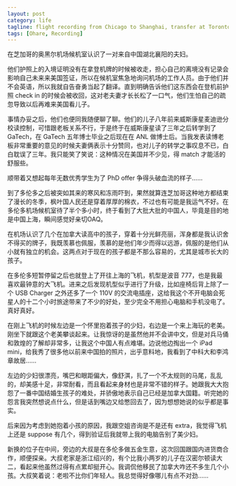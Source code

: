 ```yaml
---
layout: post
category: life
tagline: flight recording from Chicago to Shanghai, transfer at Toronto.
tags: [Ohare, Recording]
---
```

在芝加哥的奥黑尔机场候机室认识了一对来自中国湖北襄阳的夫妇。

他们护照上的入境证明没有在拿登机牌的时候被收走，担心自己的离境没有记录会影响自己未来来美国签证，所以在候机室焦急地询问机场的工作人员。由于他们并不会英语，所以我就自告奋勇当起了翻译。直到明确告诉他们这东西会在登机前护照 check in 的时候会被收回，这对老夫妻才长长松了一口气，他们生怕自己的疏忽导致以后再难来美国看儿子。

事情办妥之后，他们也便同我随便聊了聊。他们的儿子八年前来威斯康星麦迪逊分校读控制，可惜跟老板关系不行，于是终于在威斯康星读了三年之后转学到了GaTech，在 GaTech 五年博士毕业之后现在在 ANL 做博士后。当我发表读博老板非常重要的意见的时候夫妻俩表示十分赞同，也对儿子的转学之事叹息不已，白白耽误了三年。我只能笑了笑说：这种情况在美国并不少见，得 match 才能活的舒服些。

顺带着又想起每年无数优秀学生为了 PhD offer 争得头破血流的样子……

到了多伦多之后被突如其来的寒风和冻雨吓到，果然就算连芝加哥这种地方都结束了漫长的冬季，枫叶国人民还是穿着厚厚的棉衣，不过也有可能是我运气不好。在多伦多机场候机室待了半个多小时，终于看到了大批大批的中国人，毕竟是目的地是中国上海，瞬间感觉好亲切OAQ。

在机场认识了几个在加拿大读高中的孩子，穿着十分光鲜亮丽，浑身都是我认识舍不得买的牌子，我既羡慕也佩服，羡慕的是他们年少而得以远游，佩服的是他们从小就有独立的机会。这两点对于现在的孩子都是不那么容易的，尤其是城市长大的孩子。

在多伦多短暂停留之后也就登上了开往上海的飞机，机型是波音 777，也是我最喜欢最钟意的大飞机。进来之后发现机型似乎进行了升级，比如座椅后背上除了一个 USB Charger 之外还多了一个 110V 的交流电插座，这给我这个不开电脑会死星人的十二个小时旅途带来了不少的好处，至少完全不用担心电脑和手机没电了。真好真好。

在刚上飞机的时候左边是一个怀里抱着孩子的少妇，右边是一个来上海玩的老美。刚坐下就跟这个老美攀谈起来。让我惊讶的是虽然他并不会讲中文，但是对兵马俑和敦煌的了解却非常多，让我这个中国人有点难堪。边说他边掏出一个 iPad mini，给我秀了很多他以前来中国拍的照片，出乎意料地，我看到了中科大和李鸿章故居……

左边的少妇很漂亮，嘴巴和眼距偏大，像舒淇，扎了一个不太规则的马尾，乱乱的，却美感十足，非常耐看，而且看起来身材也是非常不错的样子。她跟我大大抱怨了一番中国结婚生孩子的难处，并骄傲地表示自己已经是加拿大国籍。听完她的怨言我突然想说点什么，但是话到嘴边又给憋回去了，因为想想她说的似乎都是事实。

后来因为考虑到她抱着小孩的原因，我跟空姐咨询是不是还有 extra，我觉得飞机上还是 suppose 有几个，得到验证后我就带上我的电脑告别了美少妇。

新换的位子在中间，旁边的大叔是在多伦多做五金生意，这次回国跟国内进货商合作，顺便探亲。大叔老家是浙江绍兴的，有个比我小两岁的儿子在汉密尔顿读大二，看起来他虽然过得有点累却挺开心。我调侃他移民了加拿大咋还不多生几个小孩。大叔笑着说：老啦不比你们年轻人。我总觉得好像哪儿有点不对劲……
